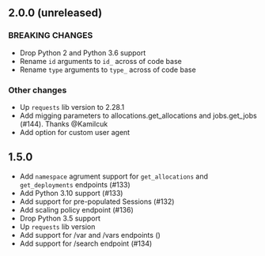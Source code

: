 ## 2.0.0 (unreleased)
### BREAKING CHANGES
* Drop Python 2 and Python 3.6 support
* Rename `id` arguments to `id_` across of code base
* Rename `type` arguments to `type_` across of code base
### Other changes
* Up `requests` lib version to 2.28.1
* Add migging parameters to allocations.get_allocations and jobs.get_jobs (#144). Thanks @Kamilcuk
* Add option for custom user agent
## 1.5.0
* Add `namespace` agrument support for `get_allocations` and `get_deployments` endpoints (#133)
* Add Python 3.10 support (#133)
* Add support for pre-populated Sessions (#132)
* Add scaling policy endpoint (#136)
* Drop Python 3.5 support
* Up `requests` lib version 
* Add support for /var and /vars endpoints ()
* Add support for /search endpoint (#134)
